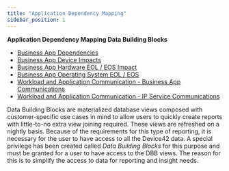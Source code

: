 ```yaml
---
title: "Application Dependency Mapping"
sidebar_position: 1
---
```


**Application Dependency Mapping Data Building Blocks**

- [Business App Dependencies](reports/dbb_cookbook/business-app-dependencies.md)
- [Business App Device Impacts](reports/dbb_cookbook/business-app-device-impacts.md)
- [Business App Hardware EOL / EOS Impact](reports/dbb_cookbook/business-app-hardware-eol-eos-impact.md)
- [Business App Operating System EOL / EOS](reports/dbb_cookbook/business-app-operating-system-eol-eos.md)
- [Workload and Application Communication - Business App Communications](reports/dbb_cookbook/workload-and-application-communication-business-app-communications.md)
- [Workload and Application Communication - IP Service Communications](reports/dbb_cookbook/workload-and-application-communication-ip-service-communications.md)

Data Building Blocks are materialized database views composed with customer-specific use cases in mind to allow users to quickly create reports with little-to-no extra view joining required. These views are refreshed on a nightly basis. Because of the requirements for this type of reporting, it is necessary for the user to have access to all the Device42 data. A special privilege has been created called _Data Building Blocks_ for this purpose and must be granted for a user to have access to the DBB views. The reason for this is to simplify the access to data for reporting and insight needs.
